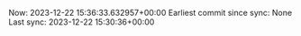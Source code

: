 Now: 2023-12-22 15:36:33.632957+00:00 Earliest commit since sync: None Last sync: 2023-12-22 15:30:36+00:00
